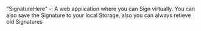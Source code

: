 "SignatureHere" -: A web application where you can Sign virtually.
You can also save the Signature to your local Storage,
also you can always retieve old Signatures

